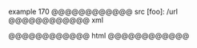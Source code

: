 example 170
@@@@@@@@@@@@ src
[foo]: /url
@@@@@@@@@@@@ xml
<?xml version="1.0" encoding="UTF-8"?>
<!DOCTYPE document SYSTEM "CommonMark.dtd">
<document xmlns="http://commonmark.org/xml/1.0" />
@@@@@@@@@@@@ html
@@@@@@@@@@@@

